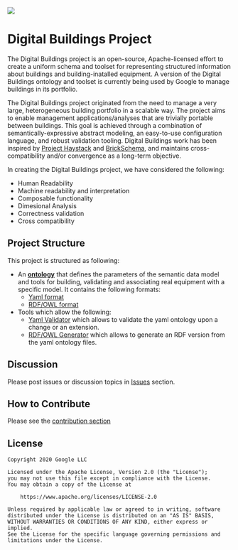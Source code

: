 ![](https://github.com/actions/digitalbuildings/workflows/PythonTests/badge.svg)


# Digital Buildings Project

The Digital Buildings project is an open-source, Apache-licensed effort to create a uniform schema and toolset for representing structured information about buildings and building-inatalled equipment.  A version of the Digital Buildings ontology and toolset is currently being used by Google to manage buildings in its portfolio. 

The Digital Buildings project originated from the need to manage a very large, heterogeneous building portfolio in a scalable way. The project aims to enable management applications/analyses that are trivially portable between buildings.  This goal is achieved through a combination of semantically-expressive abstract modeling, an easy-to-use configuration language, and robust validation tooling.  Digital Buildings work has been inspired by [Project Haystack](https://project-haystack.org/tag) and [BrickSchema](https://brickschema.org/), and maintains cross-compatibility and/or convergence as a long-term objective.

In creating the Digital Buildings project, we have considered the following:

* Human Readability
* Machine readability and interpretation
* Composable functionality
* Dimesional Analysis
* Correctness validation
* Cross compatibility

## Project Structure

This project is structured as following:
*  An [**ontology**](/ontology/README.md) that defines the parameters of the semantic data model and tools for building, validating and associating real equipment with a specific model. It contains the following formats:
   * [Yaml format](/ontology/yaml/)
   * [RDF/OWL format](/ontology/rdf/)
* Tools which allow the following:
  * [Yaml Validator](/tools/validators/ontology_validator/README.md) which allows to validate the yaml ontology upon a change or an extension.
  * [RDF/OWL Generator](/tools/rdf_generator/README.md) which allows to generate an RDF version from the yaml ontology files.

## Discussion
Please post issues or discussion topics in [Issues](https://github.com/google/digitalbuildings/issues) section.


## How to Contribute

Please see the [contribution section](CONTRIBUTING.md)

## License
```
Copyright 2020 Google LLC

Licensed under the Apache License, Version 2.0 (the "License");
you may not use this file except in compliance with the License.
You may obtain a copy of the License at

    https://www.apache.org/licenses/LICENSE-2.0

Unless required by applicable law or agreed to in writing, software
distributed under the License is distributed on an "AS IS" BASIS,
WITHOUT WARRANTIES OR CONDITIONS OF ANY KIND, either express or implied.
See the License for the specific language governing permissions and
limitations under the License.
```

